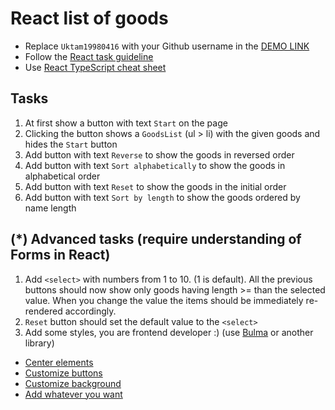 # React list of goods
- Replace `Uktam19980416` with your Github username in the [DEMO LINK](https://Uktam19980416.github.io/react_list-of-goods/)
- Follow the [React task guideline](https://github.com/mate-academy/react_task-guideline#react-tasks-guideline)
- Use [React TypeScript cheat sheet](https://mate-academy.github.io/fe-program/js/extra/react-typescript)

## Tasks
1. At first show a button with text `Start` on the page
2. Clicking the button shows a `GoodsList` (ul > li) with the given goods and hides the `Start` button
3. Add button with text `Reverse` to show the goods in reversed order
4. Add button with text `Sort alphabetically` to show the goods in alphabetical order
5. Add button with text `Reset` to show the goods in the initial order
6. Add button with text `Sort by length` to show the goods ordered by name length

## (*) Advanced tasks (require understanding of Forms in React)
1. Add `<select>` with numbers from 1 to 10. (1 is default). All the previous buttons
  should now show only goods having length >= than the selected value. When you change the
  value the items should be immediately re-rendered accordingly.
2. `Reset` button should set the default value to the `<select>`
3. Add some styles, you are frontend developer :) (use [Bulma](https://bulma.io) or another library)
- [Center elements](https://bulma.io/documentation/layout/level/)
- [Customize buttons](https://bulma.io/documentation/elements/button/)
- [Customize background](https://bulma.io/documentation/overview/colors/)
- [Add whatever you want](https://bulma.io/documentation/)

